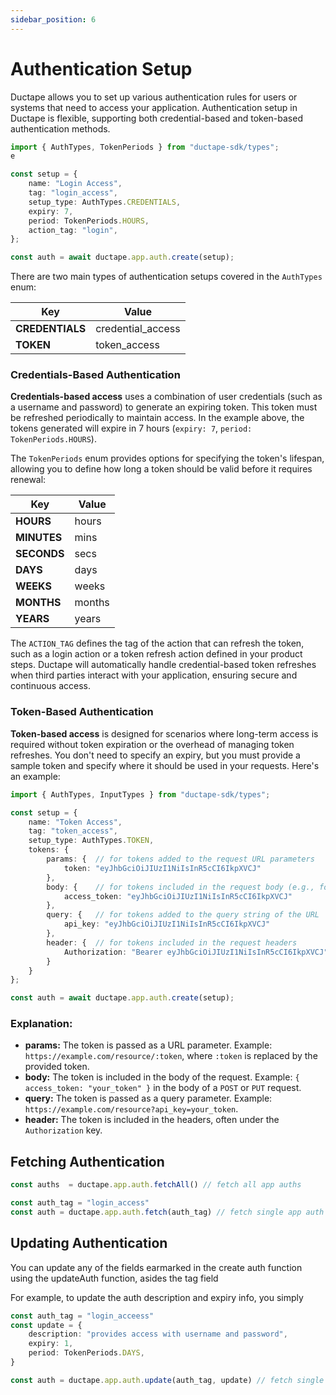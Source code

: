 ```yaml
---
sidebar_position: 6
---
```


# Authentication Setup

Ductape allows you to set up various authentication rules for users or systems that need to access your application. Authentication setup in Ductape is flexible, supporting both credential-based and token-based authentication methods.

```typescript
import { AuthTypes, TokenPeriods } from "ductape-sdk/types";
e

const setup = {
    name: "Login Access",
    tag: "login_access",
    setup_type: AuthTypes.CREDENTIALS,
    expiry: 7,
    period: TokenPeriods.HOURS,
    action_tag: "login",
};

const auth = await ductape.app.auth.create(setup);
```

There are two main types of authentication setups covered in the `AuthTypes` enum:

| Key             | Value            |
|-----------------|------------------|
| **CREDENTIALS** | credential_access |
| **TOKEN**       | token_access      |

### **Credentials-Based Authentication**

**Credentials-based access** uses a combination of user credentials (such as a username and password) to generate an expiring token. This token must be refreshed periodically to maintain access. In the example above, the tokens generated will expire in 7 hours (`expiry: 7`, `period: TokenPeriods.HOURS`).

The `TokenPeriods` enum provides options for specifying the token's lifespan, allowing you to define how long a token should be valid before it requires renewal:

| Key        | Value   |
|------------|---------|
| **HOURS**  | hours   |
| **MINUTES**| mins    |
| **SECONDS**| secs    |
| **DAYS**   | days    |
| **WEEKS**  | weeks   |
| **MONTHS** | months  |
| **YEARS**  | years   |

The `ACTION_TAG` defines the tag of the action that can refresh the token, such as a login action or a token refresh action defined in your product steps. Ductape will automatically handle credential-based token refreshes when third parties interact with your application, ensuring secure and continuous access.


### **Token-Based Authentication**

**Token-based access** is designed for scenarios where long-term access is required without token expiration or the overhead of managing token refreshes. You don't need to specify an expiry, but you must provide a sample token and specify where it should be used in your requests. Here's an example:

```typescript
import { AuthTypes, InputTypes } from "ductape-sdk/types";

const setup = {
    name: "Token Access",
    tag: "token_access",
    setup_type: AuthTypes.TOKEN,
    tokens: {
        params: {  // for tokens added to the request URL parameters
            token: "eyJhbGciOiJIUzI1NiIsInR5cCI6IkpXVCJ"
        },
        body: {    // for tokens included in the request body (e.g., for POST/PUT requests)
            access_token: "eyJhbGciOiJIUzI1NiIsInR5cCI6IkpXVCJ"
        },
        query: {   // for tokens added to the query string of the URL
            api_key: "eyJhbGciOiJIUzI1NiIsInR5cCI6IkpXVCJ"
        },
        header: {  // for tokens included in the request headers
            Authorization: "Bearer eyJhbGciOiJIUzI1NiIsInR5cCI6IkpXVCJ" // sample token
        }
    }
};

const auth = await ductape.app.auth.create(setup);
```

### Explanation:
- **params:** The token is passed as a URL parameter. Example: `https://example.com/resource/:token`, where `:token` is replaced by the provided token.
- **body:** The token is included in the body of the request. Example: `{ access_token: "your_token" }` in the body of a `POST` or `PUT` request.
- **query:** The token is passed as a query parameter. Example: `https://example.com/resource?api_key=your_token`.
- **header:** The token is included in the headers, often under the `Authorization` key.

## Fetching Authentication

``` typescript
const auths  = ductape.app.auth.fetchAll() // fetch all app auths
```

``` typescript
const auth_tag = "login_access"
const auth = ductape.app.auth.fetch(auth_tag) // fetch single app auth
```

## Updating Authentication

You can update any of the fields earmarked in the create auth function using the updateAuth function, asides the tag field

For example, to update the auth description and expiry info, you simply 

``` typescript
const auth_tag = "login_acceess"
const update = {
    description: "provides access with username and password",
    expiry: 1,
    period: TokenPeriods.DAYS,
}

const auth = ductape.app.auth.update(auth_tag, update) // fetch single app auth
```